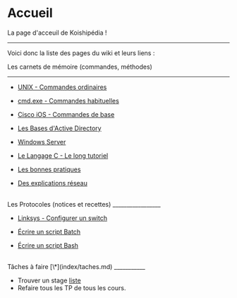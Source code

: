 # Accueil
La page d'acceuil de Koishipédia !
_________________

Voici donc la liste des pages du wiki et leurs liens :
  
Les carnets de mémoire (commandes, méthodes)  

_____________________   
	 
* [UNIX - Commandes ordinaires](index/commandes-unix-simples)  

* [cmd.exe - Commandes habituelles](index/commandes-DOS.md)  

* [Cisco iOS - Commandes de base](index/cisco.md)  

* [Les Bases d'Active Directory](index/active-directory-bases.md)  
   
* [Windows Server](index/windows-server-bases.md)  

* [Le Langage C - Le long tutoriel](index/tutoC.md)  
  
* [Les bonnes pratiques](index/pratiques.md)  

* [Des explications réseau](index/réseau.md)
    
<br>
Les Protocoles (notices et recettes) 
_________________   
    
* [Linksys - Configurer un switch](index/linksys-VLAN.md)    
  
* [Écrire un script Batch](index/Batch.md)  
  
* [Écrire un script Bash](index/Bash.md)  

<br>
Tâches à faire [\*](index/taches.md) 
___________

* Trouver un stage [liste](index/taches/entreprises.md)
* Refaire tous les TP de tous les cours.
